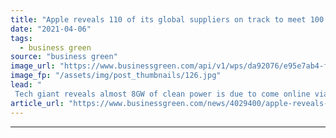 ```yaml
---
title: "Apple reveals 110 of its global suppliers on track to meet 100 per cent clean power goal"
date: "2021-04-06"
tags: 
  - business green
source: "business green"
image_url: "https://www.businessgreen.com/api/v1/wps/da92076/e95e7ab4-fa11-463b-8533-5c72a879341a/7/new-apple-hq-161019-185x114.jpg"
image_fp: "/assets/img/post_thumbnails/126.jpg"
lead: "
 Tech giant reveals almost 8GW of clean power is due to come online via its manufacturing partners ..."
article_url: "https://www.businessgreen.com/news/4029400/apple-reveals-110-global-suppliers-track-meet-100-cent-clean-power-goal"
---
```


---

